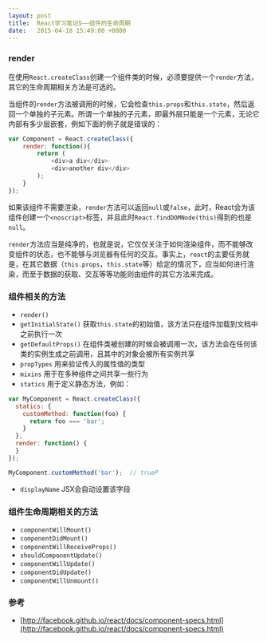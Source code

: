 ```yaml
---
layout: post
title:  React学习笔记5——组件的生命周期
date:   2015-04-18 15:49:00 +0800
---
```


### render

在使用`React.createClass`创建一个组件类的时候，必须要提供一个`render`方法，其它的生命周期相关方法是可选的。

当组件的`render`方法被调用的时候，它会检查`this.props`和`this.state`，然后返回一个单独的子元素。所谓一个单独的子元素，即最外层只能是一个元素，无论它内部有多少层嵌套，例如下面的例子就是错误的：

```javascript
var Component = React.createClass({
	render: function(){
		return (
			<div>a div</div>
			<div>another div</div>
		);
	}
});
```

如果该组件不需要渲染，`render`方法可以返回`null`或`false`，此时，React会为该组件创建一个`<noscript>`标签，并且此时`React.findDOMNode(this)`得到的也是`null`。

`render`方法应当是纯净的，也就是说，它仅仅关注于如何渲染组件，而不能够改变组件的状态，也不能够与浏览器有任何的交互。事实上，`react`的主要任务就是，在其它数据（`this.props`，`this.state`等）给定的情况下，应当如何进行渲染，而至于数据的获取、交互等等功能则由组件的其它方法来完成。

### 组件相关的方法

- `render()`
- `getInitialState()` 获取`this.state`的初始值，该方法只在组件加载到文档中之前执行一次
- `getDefaultProps()` 在组件类被创建的时候会被调用一次，该方法会在任何该类的实例生成之前调用，且其中的对象会被所有实例共享
- `propTypes` 用来验证传入的属性值的类型
- `mixins` 用于在多种组件之间共享一些行为
- `statics` 用于定义静态方法，例如：

```javascript
var MyComponent = React.createClass({
  statics: {
    customMethod: function(foo) {
      return foo === 'bar';
    }
  },
  render: function() {
  }
});

MyComponent.customMethod('bar');  // trueP
```

- `displayName` JSX会自动设置该字段

### 组件生命周期相关的方法

- `componentWillMount()`
- `componentDidMount()`
- `componentWillReceiveProps()`
- `shouldComponentUpdate()`
- `componentWillUpdate()`
- `componentDidUpdate()`
- `componentWillUnmount()`

### 参考

- [http://facebook.github.io/react/docs/component-specs.html](http://facebook.github.io/react/docs/component-specs.html)

